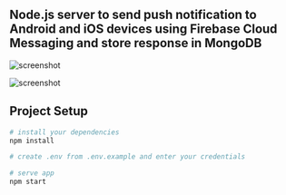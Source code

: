 ## Node.js server to send push notification to Android and iOS devices using Firebase Cloud Messaging and store response in MongoDB

![screenshot](https://github.com/pratik149/node-push-notification-api/blob/main/docs/images/1.png)


![screenshot](https://github.com/pratik149/node-push-notification-api/blob/main/docs/images/2.png)

## Project Setup
``` bash
# install your dependencies
npm install

# create .env from .env.example and enter your credentials

# serve app
npm start
```
